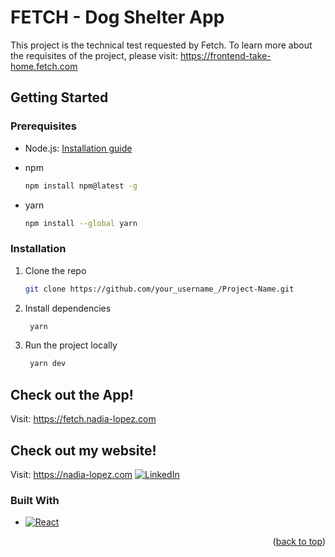 # FETCH - Dog Shelter App

This project is the technical test requested by Fetch. To learn more about the requisites of the project, please visit: https://frontend-take-home.fetch.com

<!-- GETTING STARTED -->
## Getting Started

### Prerequisites

* Node.js:
  <a href="https://nodejs.org/en">Installation guide</a>

* npm
  ```sh
  npm install npm@latest -g
  ```

* yarn
   ```sh
   npm install --global yarn
   ```
  
### Installation
1. Clone the repo
   ```sh
   git clone https://github.com/your_username_/Project-Name.git
   ```
2. Install dependencies
   ```sh
    yarn
   ```
3. Run the project locally
   ```sh
    yarn dev
   ```  

## Check out the App!
Visit: https://fetch.nadia-lopez.com

## Check out my website!
Visit: https://nadia-lopez.com
[![LinkedIn][linkedin-shield]][linkedin-url]

### Built With

* [![React][React.js]][React-url]

 
<p align="right">(<a href="#readme-top">back to top</a>)</p>

<!-- MARKDOWN LINKS & IMAGES -->
<!-- https://www.markdownguide.org/basic-syntax/#reference-style-links -->
[linkedin-shield]: https://img.shields.io/badge/-LinkedIn-black.svg?style=for-the-badge&logo=linkedin&colorB=555
[linkedin-url]: https://www.linkedin.com/in/nadia-lopez-aguilar
[product-screenshot]: images/screenshot.png
[Tailwind]: https://img.shields.io/badge/tailwind-000000?style=for-the-badge&logo=tailwind&logoColor=white
[Tailwind-url]: https://tailwindui.com/
[React.js]: https://img.shields.io/badge/React-20232A?style=for-the-badge&logo=react&logoColor=61DAFB
[React-url]: https://reactjs.org/
